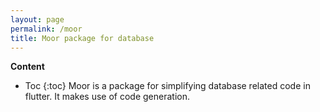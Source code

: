 ```yaml
---
layout: page
permalink: /moor
title: Moor package for database
---
```

**Content**
* Toc
{:toc} 
Moor is a package for simplifying database related code in flutter. It makes use of code generation.